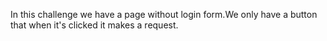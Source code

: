 In this challenge we have a page without login form.We only have a button that when it's clicked it makes a request.